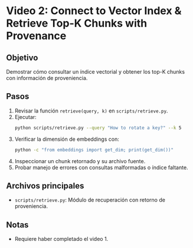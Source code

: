 # Video 2: Connect to Vector Index & Retrieve Top-K Chunks with Provenance

## Objetivo

Demostrar cómo consultar un índice vectorial y obtener los top-K chunks con información de proveniencia.

## Pasos

1. Revisar la función `retrieve(query, k)` en `scripts/retrieve.py`.
2. Ejecutar:
   ```bash
   python scripts/retrieve.py --query "How to rotate a key?" --k 5
   ```
3. Verificar la dimensión de embeddings con:
   ```bash
   python -c "from embeddings import get_dim; print(get_dim())"
   ```
4. Inspeccionar un chunk retornado y su archivo fuente.
5. Probar manejo de errores con consultas malformadas o índice faltante.

## Archivos principales

- `scripts/retrieve.py`: Módulo de recuperación con retorno de proveniencia.

## Notas

- Requiere haber completado el video 1.
